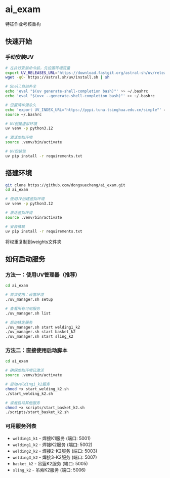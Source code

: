 # ai_exam

特征作业考核重构

## 快速开始

### 手动安装UV

```bash
# 在执行安装命令前，先设置环境变量
export UV_RELEASES_URL="https://download.fastgit.org/astral-sh/uv/releases"
wget -qO- https://astral.sh/uv/install.sh | sh

# Shell自动补全
echo 'eval "$(uv generate-shell-completion bash)"' >> ~/.bashrc
echo 'eval "$(uvx --generate-shell-completion bash)"' >> ~/.bashrc

# 设置清华源永久
echo 'export UV_INDEX_URL="https://pypi.tuna.tsinghua.edu.cn/simple"' >> ~/.bashrc
source ~/.bashrc

# UV创建虚拟环境
uv venv -p python3.12

# 激活虚拟环境
source .venv/bin/activate

# UV安装包
uv pip install -r requirements.txt
```

## 搭建环境

```bash
git clone https://github.com/dongxuecheng/ai_exam.git
cd ai_exam

# 使用UV创建虚拟环境
uv venv -p python3.12

# 激活虚拟环境
source .venv/bin/activate

# 安装依赖
uv pip install -r requirements.txt
```

将权重复制到weights文件夹

## 如何启动服务

### 方法一：使用UV管理器（推荐）

```bash
cd ai_exam

# 首次使用：设置环境
./uv_manager.sh setup

# 查看所有可用服务
./uv_manager.sh list

# 启动特定服务
./uv_manager.sh start welding1_k2
./uv_manager.sh start basket_k2
./uv_manager.sh start sling_k2
```

### 方法二：直接使用启动脚本

```bash
cd ai_exam

# 确保虚拟环境已激活
source .venv/bin/activate

# 启动welding1_k2服务
chmod +x start_welding_k2.sh
./start_welding_k2.sh

# 或者启动其他服务
chmod +x scripts/start_basket_k2.sh
./scripts/start_basket_k2.sh
```

### 可用服务列表

- `welding1_k1` - 焊接K1服务 (端口: 5001)
- `welding1_k2` - 焊接K2服务 (端口: 5002)
- `welding2_k2` - 焊接2-K2服务 (端口: 5003)
- `welding3_k2` - 焊接3-K2服务 (端口: 5007)
- `basket_k2` - 吊篮K2服务 (端口: 5005)
- `sling_k2` - 吊索K2服务 (端口: 5006)
